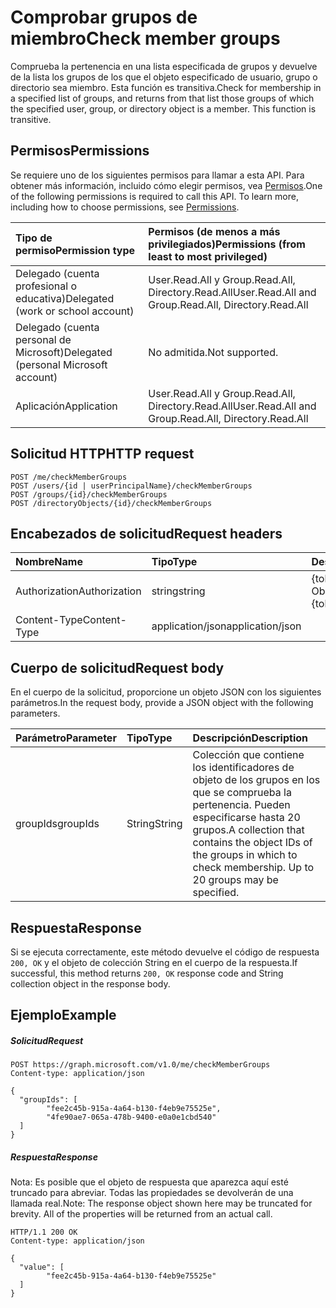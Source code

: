 # <a name="check-member-groups"></a><span data-ttu-id="d41bf-101">Comprobar grupos de miembro</span><span class="sxs-lookup"><span data-stu-id="d41bf-101">Check member groups</span></span>

<span data-ttu-id="d41bf-p101">Comprueba la pertenencia en una lista especificada de grupos y devuelve de la lista los grupos de los que el objeto especificado de usuario, grupo o directorio sea miembro. Esta función es transitiva.</span><span class="sxs-lookup"><span data-stu-id="d41bf-p101">Check for membership in a specified list of groups, and returns from that list those groups of which the specified user, group, or directory object is a member. This function is transitive.</span></span>

## <a name="permissions"></a><span data-ttu-id="d41bf-104">Permisos</span><span class="sxs-lookup"><span data-stu-id="d41bf-104">Permissions</span></span>
<span data-ttu-id="d41bf-p102">Se requiere uno de los siguientes permisos para llamar a esta API. Para obtener más información, incluido cómo elegir permisos, vea [Permisos](../../../concepts/permissions_reference.md).</span><span class="sxs-lookup"><span data-stu-id="d41bf-p102">One of the following permissions is required to call this API. To learn more, including how to choose permissions, see [Permissions](../../../concepts/permissions_reference.md).</span></span>

|<span data-ttu-id="d41bf-107">Tipo de permiso</span><span class="sxs-lookup"><span data-stu-id="d41bf-107">Permission type</span></span>      | <span data-ttu-id="d41bf-108">Permisos (de menos a más privilegiados)</span><span class="sxs-lookup"><span data-stu-id="d41bf-108">Permissions (from least to most privileged)</span></span>              |
|:--------------------|:---------------------------------------------------------|
|<span data-ttu-id="d41bf-109">Delegado (cuenta profesional o educativa)</span><span class="sxs-lookup"><span data-stu-id="d41bf-109">Delegated (work or school account)</span></span> | <span data-ttu-id="d41bf-110">User.Read.All y Group.Read.All, Directory.Read.All</span><span class="sxs-lookup"><span data-stu-id="d41bf-110">User.Read.All and Group.Read.All, Directory.Read.All</span></span>    |
|<span data-ttu-id="d41bf-111">Delegado (cuenta personal de Microsoft)</span><span class="sxs-lookup"><span data-stu-id="d41bf-111">Delegated (personal Microsoft account)</span></span> | <span data-ttu-id="d41bf-112">No admitida.</span><span class="sxs-lookup"><span data-stu-id="d41bf-112">Not supported.</span></span>    |
|<span data-ttu-id="d41bf-113">Aplicación</span><span class="sxs-lookup"><span data-stu-id="d41bf-113">Application</span></span> | <span data-ttu-id="d41bf-114">User.Read.All y Group.Read.All, Directory.Read.All</span><span class="sxs-lookup"><span data-stu-id="d41bf-114">User.Read.All and Group.Read.All, Directory.Read.All</span></span> |

## <a name="http-request"></a><span data-ttu-id="d41bf-115">Solicitud HTTP</span><span class="sxs-lookup"><span data-stu-id="d41bf-115">HTTP request</span></span>
<!-- { "blockType": "ignored" } -->
```http
POST /me/checkMemberGroups
POST /users/{id | userPrincipalName}/checkMemberGroups
POST /groups/{id}/checkMemberGroups
POST /directoryObjects/{id}/checkMemberGroups
```
## <a name="request-headers"></a><span data-ttu-id="d41bf-116">Encabezados de solicitud</span><span class="sxs-lookup"><span data-stu-id="d41bf-116">Request headers</span></span>
| <span data-ttu-id="d41bf-117">Nombre</span><span class="sxs-lookup"><span data-stu-id="d41bf-117">Name</span></span>       | <span data-ttu-id="d41bf-118">Tipo</span><span class="sxs-lookup"><span data-stu-id="d41bf-118">Type</span></span> | <span data-ttu-id="d41bf-119">Descripción</span><span class="sxs-lookup"><span data-stu-id="d41bf-119">Description</span></span>|
|:---------------|:--------|:----------|
| <span data-ttu-id="d41bf-120">Authorization</span><span class="sxs-lookup"><span data-stu-id="d41bf-120">Authorization</span></span>  | <span data-ttu-id="d41bf-121">string</span><span class="sxs-lookup"><span data-stu-id="d41bf-121">string</span></span>  | <span data-ttu-id="d41bf-p103">{token} de portador. Obligatorio.</span><span class="sxs-lookup"><span data-stu-id="d41bf-p103">Bearer {token}. Required.</span></span> |
| <span data-ttu-id="d41bf-124">Content-Type</span><span class="sxs-lookup"><span data-stu-id="d41bf-124">Content-Type</span></span>  | <span data-ttu-id="d41bf-125">application/json</span><span class="sxs-lookup"><span data-stu-id="d41bf-125">application/json</span></span>  |

## <a name="request-body"></a><span data-ttu-id="d41bf-126">Cuerpo de solicitud</span><span class="sxs-lookup"><span data-stu-id="d41bf-126">Request body</span></span>
<span data-ttu-id="d41bf-127">En el cuerpo de la solicitud, proporcione un objeto JSON con los siguientes parámetros.</span><span class="sxs-lookup"><span data-stu-id="d41bf-127">In the request body, provide a JSON object with the following parameters.</span></span>

| <span data-ttu-id="d41bf-128">Parámetro</span><span class="sxs-lookup"><span data-stu-id="d41bf-128">Parameter</span></span>    | <span data-ttu-id="d41bf-129">Tipo</span><span class="sxs-lookup"><span data-stu-id="d41bf-129">Type</span></span>   |<span data-ttu-id="d41bf-130">Descripción</span><span class="sxs-lookup"><span data-stu-id="d41bf-130">Description</span></span>|
|:---------------|:--------|:----------|
|<span data-ttu-id="d41bf-131">groupIds</span><span class="sxs-lookup"><span data-stu-id="d41bf-131">groupIds</span></span>|<span data-ttu-id="d41bf-132">String</span><span class="sxs-lookup"><span data-stu-id="d41bf-132">String</span></span>|<span data-ttu-id="d41bf-p104">Colección que contiene los identificadores de objeto de los grupos en los que se comprueba la pertenencia. Pueden especificarse hasta 20 grupos.</span><span class="sxs-lookup"><span data-stu-id="d41bf-p104">A collection that contains the object IDs of the groups in which to check membership. Up to 20 groups may be specified.</span></span>|

## <a name="response"></a><span data-ttu-id="d41bf-135">Respuesta</span><span class="sxs-lookup"><span data-stu-id="d41bf-135">Response</span></span>

<span data-ttu-id="d41bf-136">Si se ejecuta correctamente, este método devuelve el código de respuesta `200, OK` y el objeto de colección String en el cuerpo de la respuesta.</span><span class="sxs-lookup"><span data-stu-id="d41bf-136">If successful, this method returns `200, OK` response code and String collection object in the response body.</span></span>

## <a name="example"></a><span data-ttu-id="d41bf-137">Ejemplo</span><span class="sxs-lookup"><span data-stu-id="d41bf-137">Example</span></span>

##### <a name="request"></a><span data-ttu-id="d41bf-138">Solicitud</span><span class="sxs-lookup"><span data-stu-id="d41bf-138">Request</span></span>

<!-- {
  "blockType": "request",
  "name": "directoryobject_checkmembergroups"
}-->
```http
POST https://graph.microsoft.com/v1.0/me/checkMemberGroups
Content-type: application/json

{
  "groupIds": [
        "fee2c45b-915a-4a64-b130-f4eb9e75525e",
        "4fe90ae7-065a-478b-9400-e0a0e1cbd540"
  ]
}
```

##### <a name="response"></a><span data-ttu-id="d41bf-139">Respuesta</span><span class="sxs-lookup"><span data-stu-id="d41bf-139">Response</span></span>
<span data-ttu-id="d41bf-p105">Nota: Es posible que el objeto de respuesta que aparezca aquí esté truncado para abreviar. Todas las propiedades se devolverán de una llamada real.</span><span class="sxs-lookup"><span data-stu-id="d41bf-p105">Note: The response object shown here may be truncated for brevity. All of the properties will be returned from an actual call.</span></span>
<!-- {
  "blockType": "response",
  "truncated": true,
  "@odata.type": "string",
  "isCollection": true
} -->
```http
HTTP/1.1 200 OK
Content-type: application/json

{
  "value": [
        "fee2c45b-915a-4a64-b130-f4eb9e75525e"
  ]
}
```

<!-- uuid: 8fcb5dbc-d5aa-4681-8e31-b001d5168d79
2015-10-25 14:57:30 UTC -->
<!-- {
  "type": "#page.annotation",
  "description": "directoryObject: checkMemberGroups",
  "keywords": "",
  "section": "documentation",
  "tocPath": ""
}-->
